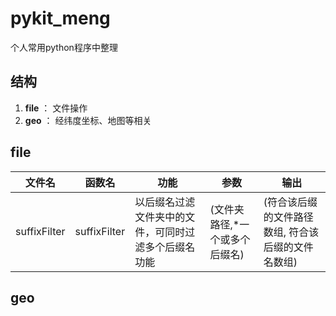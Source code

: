 # pykit_meng

个人常用python程序中整理

## 结构

1. **file** ： 文件操作
2. **geo** ： 经纬度坐标、地图等相关

## file

|文件名|函数名|功能|参数|输出|
|-|-|-|-|-|
|suffixFilter|suffixFilter|以后缀名过滤文件夹中的文件，可同时过滤多个后缀名功能|(文件夹路径,*一个或多个后缀名)|(符合该后缀的文件路径数组, 符合该后缀的文件名数组)|



## geo